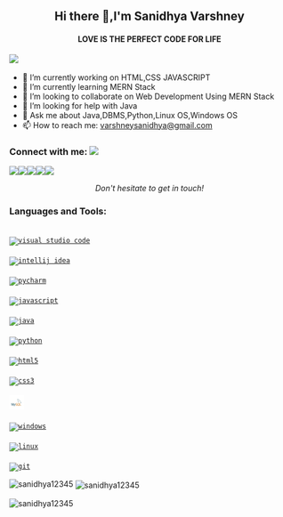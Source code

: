 <h2 align="center"> Hi there 👋,I'm Sanidhya Varshney</h2>
<h4 align="center">LOVE IS THE PERFECT CODE FOR LIFE</h4>

![](https://komarev.com/ghpvc/?username=sanidhya12345&color=red)

- 🔭 I’m currently working on HTML,CSS JAVASCRIPT<br>
- 🌱 I’m currently learning MERN Stack<br>
- 👯 I’m looking to collaborate on Web Development Using MERN Stack<br>
- 🤔 I’m looking for help with Java<br>
- 💬 Ask me about Java,DBMS,Python,Linux OS,Windows OS<br>
- 📫 How to reach me: varshneysanidhya@gmail.com

### Connect with me: <img src="https://media.giphy.com/media/LnQjpWaON8nhr21vNW/giphy.gif" height="32">
<img align="left" height="22px" src="https://www.edigitalagency.com.au/wp-content/uploads/Linkedin-logo-icon-png.png" />
<img align="left"  height="22px" src="https://user-images.githubusercontent.com/60321589/128180495-50cc47a0-a930-4a9f-b828-8409456c297b.png"/>
<img align="left"  height="22px" src="https://user-images.githubusercontent.com/60321589/128180907-7722b3a4-6f89-422b-9bfc-a272387d56ae.png"/>
<img align="left"  height="22px" src="https://user-images.githubusercontent.com/60321589/128181072-21ef8260-fc75-41d9-ab7f-35673c6b8411.png"/>
<img align="left"  height="22px" src="https://user-images.githubusercontent.com/60321589/128181244-03f03b91-07a1-485a-9474-263dd0be2e6b.png"/>
<br />

<p align=center>
<em>Don't hesitate to get in touch!</em>
</p>

### Languages and Tools: <br>
[<code>
<img alt="visual studio code" width="26px" src="https://img.icons8.com/fluent/480/000000/visual-studio-code-2019.png" />
</code>](https://code.visualstudio.com/)
[<code>
<img alt="intellij idea" width="26px" src="https://img.icons8.com/color/480/000000/intellij-idea.png" />
</code>](https://www.jetbrains.com/idea/)
[<code>
<img alt="pycharm" width="26px" src="https://img.icons8.com/color/480/000000/pycharm.png" />
</code>](https://www.jetbrains.com/pycharm/)
[<code>
<img alt="javascript" width="26px" src="https://img.icons8.com/color/480/000000/javascript.png" />
</code>](https://developer.mozilla.org/en-US/docs/Web/JavaScript)
[<code>
<img alt="java" width="26px" src="https://img.icons8.com/color/480/000000/java-coffee-cup-logo.png">
</code>](https://docs.oracle.com/en/java/)
[<code>
<img alt="python" width="26px" src="https://img.icons8.com/color/480/000000/python.png">
</code>](https://www.python.org/)
[<code>
<img alt="html5" width="26px" src="https://img.icons8.com/color/480/000000/html-5.png">
</code>](https://developer.mozilla.org/en-US/docs/Web/HTML)
[<code>
<img alt="css3" width="26px" src="https://img.icons8.com/color/480/000000/css3.png">
</code>](https://developer.mozilla.org/en-US/docs/Web/CSS)
[<code>
<img alt="MySQL" width="26px" src="https://raw.githubusercontent.com/github/explore/80688e429a7d4ef2fca1e82350fe8e3517d3494d/topics/mysql/mysql.png">
</code>](https://dev.mysql.com/)
[<code>
<img alt="windows" width="26px" src="https://img.icons8.com/color/480/000000/windows-10.png">
</code>](https://www.microsoft.com/en-us/windows)
[<code>
<img alt="linux" width="26px" src="https://img.icons8.com/color/480/000000/linux.png">
</code>](https://www.kernel.org/)
[<code>
<img alt="git" width="26px" src="https://img.icons8.com/color/480/000000/git.png">
</code>](https://git-scm.com/)

<p><img align="left" src="https://github-readme-stats.vercel.app/api/top-langs?username=sanidhya12345&show_icons=true&locale=en&layout=compact" alt="sanidhya12345" /></p>

<p>&nbsp;<img align="center" src="https://github-readme-stats.vercel.app/api?username=sanidhya12345&show_icons=true&locale=en" alt="sanidhya12345" /></p>

<p><img align="center" src="https://github-readme-streak-stats.herokuapp.com/?user=sanidhya12345&" alt="sanidhya12345" /></p>

